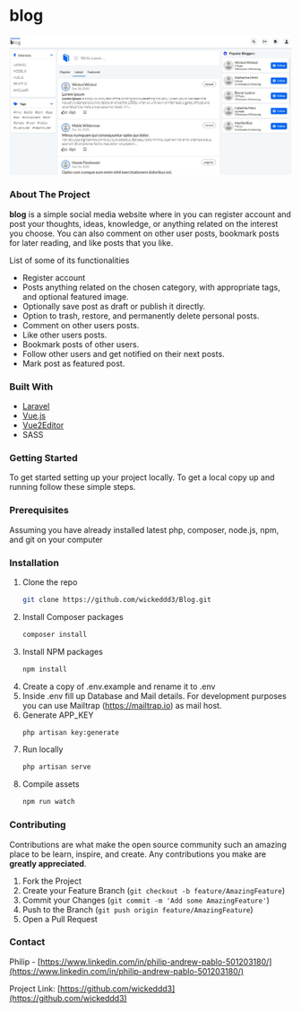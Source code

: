<!-- WEBSITE NAME -->
# blog

<!-- WEBSITE SCREENSHOT -->
![Website Screen Shot](blog_screenshot.jpg)

<!-- ABOUT THE PROJECT -->
### About The Project

**blog** is a simple social media website where in you can register account and post your thoughts, ideas, knowledge, or anything related on the interest you choose. You can also comment on other user posts, bookmark posts for later reading, and like posts that you like.

List of some of its functionalities
* Register account
* Posts anything related on the chosen category, with appropriate tags, and optional featured image.
* Optionally save post as draft or publish it directly. 
* Option to trash, restore, and permanently delete personal posts.
* Comment on other users posts.
* Like other users posts.
* Bookmark posts of other users.
* Follow other users and get notified on their next posts.
* Mark post as featured post.

### Built With

* [Laravel](https://laravel.com)
* [Vue.js](https://vuejs.org)
* [Vue2Editor](https://www.vue2editor.com/)
* SASS

<!-- GETTING STARTED -->
### Getting Started

To get started setting up your project locally. To get a local copy up and running follow these simple steps.

### Prerequisites
Assuming you have already installed latest php, composer, node.js, npm, and git on your computer

### Installation

1. Clone the repo
   ```sh
   git clone https://github.com/wickeddd3/Blog.git
   ```
2. Install Composer packages
   ```sh
   composer install
   ```
3. Install NPM packages
   ```sh
   npm install
   ```
4. Create a copy of .env.example and rename it to .env
5. Inside .env fill up Database and Mail details.
   For development purposes you can use Mailtrap (https://mailtrap.io)
   as mail host.
6. Generate APP_KEY
   ```sh
   php artisan key:generate
   ```
7. Run locally
   ```sh
   php artisan serve
   ```
8. Compile assets
   ```sh
   npm run watch
   ```

<!-- CONTRIBUTING -->
### Contributing

Contributions are what make the open source community such an amazing place to be learn, inspire, and create. Any contributions you make are **greatly appreciated**.

1. Fork the Project
2. Create your Feature Branch (`git checkout -b feature/AmazingFeature`)
3. Commit your Changes (`git commit -m 'Add some AmazingFeature'`)
4. Push to the Branch (`git push origin feature/AmazingFeature`)
5. Open a Pull Request

<!-- CONTACT -->
### Contact

Philip - [https://www.linkedin.com/in/philip-andrew-pablo-501203180/](https://www.linkedin.com/in/philip-andrew-pablo-501203180/)

Project Link: [https://github.com/wickeddd3](https://github.com/wickeddd3)
